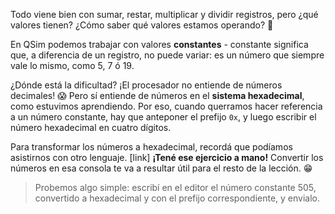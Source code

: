 Todo viene bien con sumar, restar, multiplicar y dividir registros, pero ¿qué valores tienen? ¿Cómo saber qué valores estamos operando? :thought_balloon:

En QSim podemos trabajar con valores **constantes** - constante significa que, a diferencia de un registro, no puede variar: es un número que siempre vale lo mismo, como 5, 7 ó 19.

¿Dónde está la dificultad? ¡El procesador no entiende de números decimales! :scream: Pero sí entiende de números en el **sistema hexadecimal**, como estuvimos aprendiendo. Por eso, cuando querramos hacer referencia a un número constante, hay que anteponer el prefijo `0x`, y luego escribir el número hexadecimal en cuatro dígitos.

Para transformar los números a hexadecimal, recordá que podíamos asistirnos con otro lenguaje. [link] **¡Tené ese ejercicio a mano!** Convertir los números en esa consola te va a resultar útil para el resto de la lección. :grin:

> Probemos algo simple: escribí en el editor el número constante 505, convertido a hexadecimal y con el prefijo correspondiente, y envialo.
